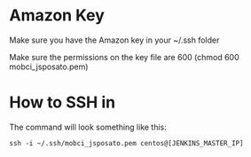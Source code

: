 # Amazon Key
Make sure you have the Amazon key in your ~/.ssh folder

Make sure the permissions on the key file are 600 (chmod 600 mobci_jsposato.pem)

# How to SSH in
The command will look something like this:

```
ssh -i ~/.ssh/mobci_jsposato.pem centos@[JENKINS_MASTER_IP]
```

